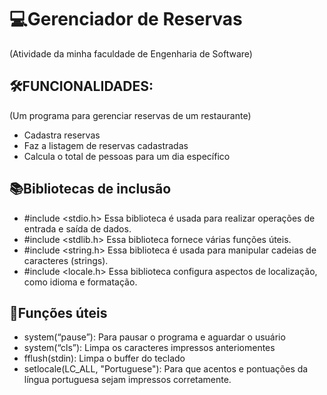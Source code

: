 # 💻Gerenciador de Reservas
(Atividade da minha faculdade de Engenharia de Software)

## 🛠FUNCIONALIDADES:
(Um programa para gerenciar reservas de um restaurante)
- Cadastra reservas
- Faz a listagem de reservas cadastradas
- Calcula o total de pessoas para um dia específico

## 📚Bibliotecas de inclusão
- #include <stdio.h> Essa biblioteca é usada para realizar operações de entrada e saída de dados.
- #include <stdlib.h> Essa biblioteca fornece várias funções úteis.
- #include <string.h> Essa biblioteca é usada para manipular cadeias de caracteres (strings).
- #include <locale.h> Essa biblioteca configura aspectos de localização, como idioma e formatação.

## 📝Funções úteis
-  system(“pause”): Para pausar o programa e aguardar o usuário
-  system(“cls”): Limpa os caracteres impressos anteriomentes
-  fflush(stdin): Limpa o buffer do teclado
-  setlocale(LC_ALL, "Portuguese"): Para que acentos e pontuações da língua portuguesa sejam impressos corretamente.
